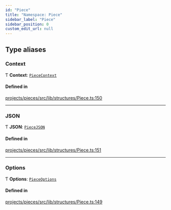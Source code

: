 ```yaml
---
id: "Piece"
title: "Namespace: Piece"
sidebar_label: "Piece"
sidebar_position: 0
custom_edit_url: null
---
```


## Type aliases

### Context

Ƭ **Context**: [`PieceContext`](../interfaces/PieceContext)

#### Defined in

[projects/pieces/src/lib/structures/Piece.ts:150](https://github.com/sapphiredev/pieces/blob/04481a2/src/lib/structures/Piece.ts#L150)

___

### JSON

Ƭ **JSON**: [`PieceJSON`](../interfaces/PieceJSON)

#### Defined in

[projects/pieces/src/lib/structures/Piece.ts:151](https://github.com/sapphiredev/pieces/blob/04481a2/src/lib/structures/Piece.ts#L151)

___

### Options

Ƭ **Options**: [`PieceOptions`](../interfaces/PieceOptions)

#### Defined in

[projects/pieces/src/lib/structures/Piece.ts:149](https://github.com/sapphiredev/pieces/blob/04481a2/src/lib/structures/Piece.ts#L149)
